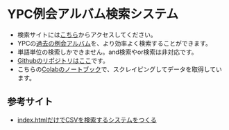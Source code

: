 # YPC例会アルバム検索システム

* 検索サイトには[こちら](https://phys-ken.github.io/ypc_database/index.html)からアクセスしてください。
* YPCの[過去の例会アルバム](https://www2.hamajima.co.jp/~tenjin/ypc/ypcalbum.html)を、より効率よく検索することができます。
* 単語単位の検索しかできません。and検索やor検索は非対応です。
* [Githubのリポジトリはここ](https://github.com/phys-ken/ypc_database)です。
* こちらの[Colabのノートブック](https://github.com/phys-ken/ypc_database/blob/master/ypc_database_tool.ipynb)で、スクレイピングしてデータを取得しています。

## 参考サイト
* [index.htmlだけでCSVを検索するシステムをつくる](https://qiita.com/tamoco/items/87e344c8832c54d95cfb)

